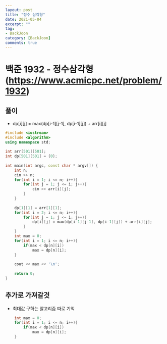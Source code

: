 ```yaml
---
layout: post
title: "정수 삼각형"
date: 2021-05-04
excerpt: ""
tag:
- BackJoon
category: [BackJoon]
comments: true
---
```


# 백준 1932 - 정수삼각형 (https://www.acmicpc.net/problem/1932)

## 풀이

- dp[i][j] = max(dp[i-1][j-1], dp[i-1][j]) + arr[i][j]


```c++
#include <iostream>
#include <algorithm>
using namespace std;
 
int arr[501][501];
int dp[501][501] = {0};
 
int main(int argc, const char * argv[]) {
    int n;
    cin >> n;
    for(int i = 1; i <= n; i++){
        for(int j = 1; j <= i; j++){
            cin >> arr[i][j];
        }
    }
    
    dp[1][1] = arr[1][1];
    for(int i = 2; i <= n; i++){
        for(int j = 1; j <= i; j++){
            dp[i][j] = max(dp[i-1][j-1], dp[i-1][j]) + arr[i][j];
        }
    }
    int max = 0;
    for(int i = 1; i <= n; i++){
        if(max < dp[n][i])
            max = dp[n][i];
    }
    
    cout << max << '\n';
    
    return 0;
}
```

## 추가로 가져갈것

- 최대값 구하는 알고리즘 따로 기억

```c++
    int max = 0;
    for(int i = 1; i <= n; i++){
        if(max < dp[n][i])
            max = dp[n][i];
    }
```